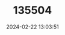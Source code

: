 ---
title: "135504"
category: "Knipowitschia cameliae"
draft: false
date: 2024-02-22 13:03:51
languages:
  English: ["Danube Delta dwarf goby"]
---